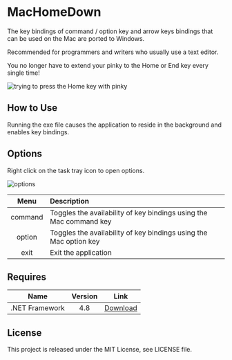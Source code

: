 # MacHomeDown

The key bindings of command / option key and arrow keys bindings that can be used on the Mac are ported to Windows.

Recommended for programmers and writers who usually use a text editor.

You no longer have to extend your pinky to the Home or End key every single time!

![trying to press the Home key with pinky](https://dagashi.pw/files/keyboard_little_finger.gif)

## How to Use

Running the exe file causes the application to reside in the background and enables key bindings.

## Options

Right click on the task tray icon to open options.

![options](https://user-images.githubusercontent.com/7829486/210501149-9b7c28e9-fdc3-45f5-86c5-823de4f47077.png)

| Menu | Description |
| :---: | :--- |
| command | Toggles the availability of key bindings using the Mac command key |
| option | Toggles the availability of key bindings using the Mac option key
| exit | Exit the application |

## Requires

| Name | Version | Link |
| :---: | :---: | :---: |
| .NET Framework | 4.8 | [Download](https://dotnet.microsoft.com/en-us/download/dotnet-framework/net48) |

## License
This project is released under the MIT License, see LICENSE file.
